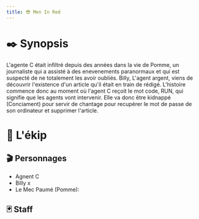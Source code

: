 ```yaml
---
title: 😎 Men In Red
---
```

# ✒️ Synopsis
L'agente C était infiltré depuis des années dans la vie de Pomme, un journaliste qui a assisté à des enevenements paranormaux et qui est suspecté de ne totalement les avoir oubliés. Billy, L'agent argent, viens de découvrir l'existence d'un article qu'il était en train de rédigé. L'histoire commence donc au moment où l'agent C reçoit le mot code, RUN, qui signifie que les agents vont intervenir. Elle va donc être kidnappé (Conciament) pour servir de chantage pour recupérer le mot de passe de son ordinateur et supprimer l'article.
# 👥️️ L'ékip
## 🎬 Personnages
- Agnent C
- Billy x 
- Le Mec Paumé (Pomme):
## 🃏 Staff

